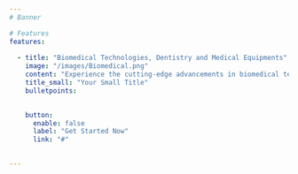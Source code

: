 ```yaml
---
# Banner

# Features
features:
    
  - title: "Biomedical Technologies, Dentistry and Medical Equipments"
    image: "/images/Biomedical.png"
    content: "Experience the cutting-edge advancements in biomedical technologies with our range of high-quality components and parts. Designed for medical devices and equipment, our solutions ensure precision, accuracy, and compatibility with industry standards."
    title_small: "Your Small Title"
    bulletpoints:
      

    button:
      enable: false
      label: "Get Started Now"
      link: "#"

  
---
```

